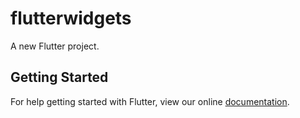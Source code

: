 # flutterwidgets

A new Flutter project.

## Getting Started

For help getting started with Flutter, view our online
[documentation](https://flutter.io/).
